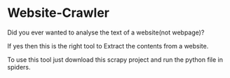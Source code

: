 # Website-Crawler

Did you ever wanted to analyse the text of a website(not webpage)?

If yes then this is the right tool to Extract the contents from a website.

To use this tool just download this scrapy project and run the python file in spiders.

